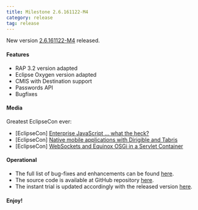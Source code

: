 ```yaml
---
title: Milestone 2.6.161122-M4
category: release
tag: release
---
```


New version [2.6.161122-M4](http://download.eclipse.org/dirigible/drops/M20161122-2020/index.html) released.

#### Features

* RAP 3.2 version adapted
* Eclipse Oxygen version adapted
* CMIS with Destination support
* Passwords API
* Bugfixes

#### Media

Greatest EclipseCon ever:

* [EclipseCon] [Enterprise JavaScript ... what the heck?](https://www.eclipsecon.org/europe2016/session/enterprise-javascript-what-heck)
* [EclipseCon] [Native mobile applications with Dirigible and Tabris](https://www.eclipsecon.org/europe2016/session/native-mobile-applications-dirigible-and-tabris)
* [EclipseCon] [WebSockets and Equinox OSGi in a Servlet Container](https://www.eclipsecon.org/europe2016/session/websockets-and-equinox-osgi-servlet-container)


#### Operational

* The full list of bug-fixes and enhancements can be found [here](https://bugs.eclipse.org/bugs/buglist.cgi?bug_status=UNCONFIRMED&bug_status=NEW&bug_status=ASSIGNED&bug_status=REOPENED&bug_status=RESOLVED&bug_status=VERIFIED&bug_status=CLOSED&classification=ECD&columnlist=product%2Ccomponent%2Cassigned_to%2Cbug_status%2Cresolution%2Cshort_desc%2Cchangeddate%2Cversion%2Ctarget_milestone&known_name=Dirigible%202.6&list_id=14031710&product=Dirigible&query_based_on=Dirigible%202.6&query_format=advanced&version=2.6).
* The source code is available at GitHub repository [here](https://github.com/eclipse/dirigible/tree/2.6.161122-M4).
* The instant trial is updated accordingly with the released version [here](http://trial.dirigible.io).


#### Enjoy!
